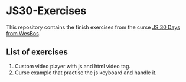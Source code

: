 # JS30-Exercises

This repository contains the finish exercises from the curse [JS 30 Days from WesBos](https://javascript30.com/).

## List of exercises 
1. Custom video player with js and html video tag.
1. Curse example that practise the js keyboard and handle it.
